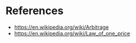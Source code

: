 # References
* https://en.wikipedia.org/wiki/Arbitrage
* https://en.wikipedia.org/wiki/Law_of_one_price
